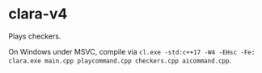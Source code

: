 # clara-v4

Plays checkers.

On Windows under MSVC, compile via `cl.exe -std:c++17 -W4 -EHsc -Fe: clara.exe main.cpp playcommand.cpp checkers.cpp aicommand.cpp`.
